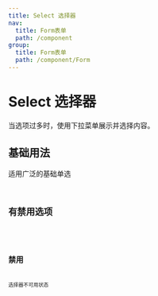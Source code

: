 ```yaml
---
title: Select 选择器
nav:
  title: Form表单
  path: /component
group:
  title: Form表单
  path: /component/Form
---
```


# Select 选择器

当选项过多时，使用下拉菜单展示并选择内容。


## 基础用法

适用广泛的基础单选
<code src="./demo/index1.tsx" />

## 有禁用选项

<code src="./demo/index2.tsx" />

##  禁用

选择器不可用状态
<code src="./demo/index3.tsx" />

<API></API>
